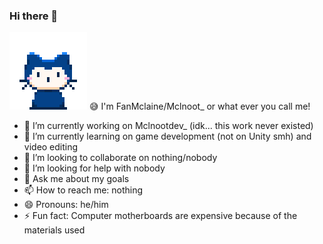 ### Hi there 👋

![alt text](https://github.com/FanMclaine/FanMclaine/blob/main/mona-whisper.gif)  😅 I'm FanMclaine/Mclnoot_ or what ever you call me!

- 🔭 I’m currently working on Mclnootdev_ (idk... this work never existed)
- 🌱 I’m currently learning on game development (not on Unity smh) and video editing
- 👯 I’m looking to collaborate on nothing/nobody
- 🤔 I’m looking for help with nobody
- 💬 Ask me about my goals
- 📫 How to reach me: nothing
- 😄 Pronouns: he/him
- ⚡ Fun fact: Computer motherboards are expensive because of the materials used
